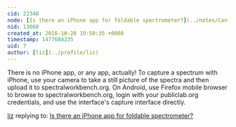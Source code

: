 ```yaml
---
cid: 22340
node: [Is there an iPhone app for foldable spectrometer?](../notes/CanfieldC/10-27-2016/is-there-an-iphone-app-for-foldable-spectrometer)
nid: 13660
created_at: 2016-10-28 19:50:35 +0000
timestamp: 1477684235
uid: 7
author: [liz](../profile/liz)
---
```


There is no iPhone app, or any app, actually! To capture a spectrum with iPhone, use your camera to take a still picture of the spectra and then upload it to spectralworkbench.org. 
On Android, use Firefox mobile browser to browse to spectralworkbench.org, login with your publiclab.org credentials, and use the interface's capture interface directly. 

[liz](../profile/liz) replying to: [Is there an iPhone app for foldable spectrometer?](../notes/CanfieldC/10-27-2016/is-there-an-iphone-app-for-foldable-spectrometer)

